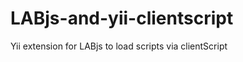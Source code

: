 LABjs-and-yii-clientscript
==========================

Yii extension for LABjs to load scripts via clientScript 